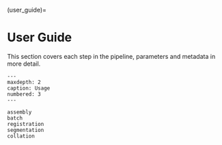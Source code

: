 (user_guide)=
# User Guide

This section covers each step in the pipeline, parameters and metadata in more detail.
```{toctree}
---
maxdepth: 2
caption: Usage
numbered: 3
---

assembly
batch
registration
segmentation
collation
```
